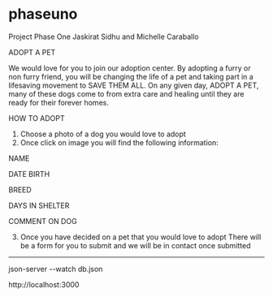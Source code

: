 # phaseuno
Project Phase One Jaskirat Sidhu and Michelle Caraballo 

ADOPT A PET 

We would love for you to join our adoption center. 
By adopting a furry or non furry friend, you will be changing the life of a pet and taking part in a lifesaving movement to SAVE THEM ALL.
On any given day, ADOPT A PET, many of these dogs come to from extra care and healing until they are ready for their forever homes.

HOW TO ADOPT  
1. Choose a photo of a dog you would love to adopt
2. Once click on image you will find the following information: 

NAME

DATE BIRTH

BREED

DAYS IN SHELTER

COMMENT ON DOG 

3. Once you have decided on a pet that you would love to adopt 
There will be a form for you to submit and we will be in contact once submitted 
___________________________________________________________________________

json-server --watch db.json   

 http://localhost:3000